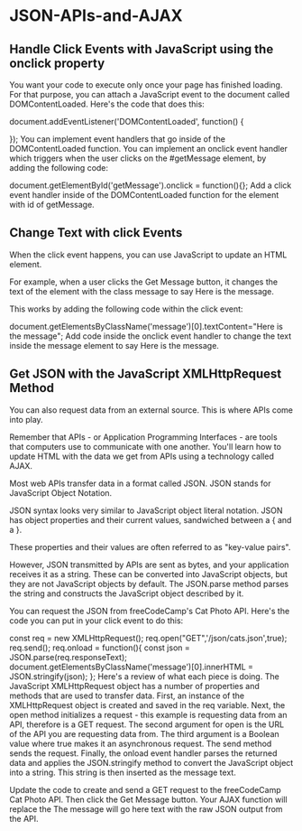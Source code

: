 # JSON-APIs-and-AJAX

## Handle Click Events with JavaScript using the onclick property
You want your code to execute only once your page has finished loading. For that purpose, you can attach a JavaScript event to the document called DOMContentLoaded. Here's the code that does this:

document.addEventListener('DOMContentLoaded', function() {

});
You can implement event handlers that go inside of the DOMContentLoaded function. You can implement an onclick event handler which triggers when the user clicks on the #getMessage element, by adding the following code:

document.getElementById('getMessage').onclick = function(){};
Add a click event handler inside of the DOMContentLoaded function for the element with id of getMessage.

## Change Text with click Events
When the click event happens, you can use JavaScript to update an HTML element.

For example, when a user clicks the Get Message button, it changes the text of the element with the class message to say Here is the message.

This works by adding the following code within the click event:

document.getElementsByClassName('message')[0].textContent="Here is the message";
Add code inside the onclick event handler to change the text inside the message element to say Here is the message.

## Get JSON with the JavaScript XMLHttpRequest Method
You can also request data from an external source. This is where APIs come into play.

Remember that APIs - or Application Programming Interfaces - are tools that computers use to communicate with one another. You'll learn how to update HTML with the data we get from APIs using a technology called AJAX.

Most web APIs transfer data in a format called JSON. JSON stands for JavaScript Object Notation.

JSON syntax looks very similar to JavaScript object literal notation. JSON has object properties and their current values, sandwiched between a { and a }.

These properties and their values are often referred to as "key-value pairs".

However, JSON transmitted by APIs are sent as bytes, and your application receives it as a string. These can be converted into JavaScript objects, but they are not JavaScript objects by default. The JSON.parse method parses the string and constructs the JavaScript object described by it.

You can request the JSON from freeCodeCamp's Cat Photo API. Here's the code you can put in your click event to do this:

const req = new XMLHttpRequest();
req.open("GET",'/json/cats.json',true);
req.send();
req.onload = function(){
  const json = JSON.parse(req.responseText);
  document.getElementsByClassName('message')[0].innerHTML = JSON.stringify(json);
};
Here's a review of what each piece is doing. The JavaScript XMLHttpRequest object has a number of properties and methods that are used to transfer data. First, an instance of the XMLHttpRequest object is created and saved in the req variable. Next, the open method initializes a request - this example is requesting data from an API, therefore is a GET request. The second argument for open is the URL of the API you are requesting data from. The third argument is a Boolean value where true makes it an asynchronous request. The send method sends the request. Finally, the onload event handler parses the returned data and applies the JSON.stringify method to convert the JavaScript object into a string. This string is then inserted as the message text.

Update the code to create and send a GET request to the freeCodeCamp Cat Photo API. Then click the Get Message button. Your AJAX function will replace the The message will go here text with the raw JSON output from the API.

